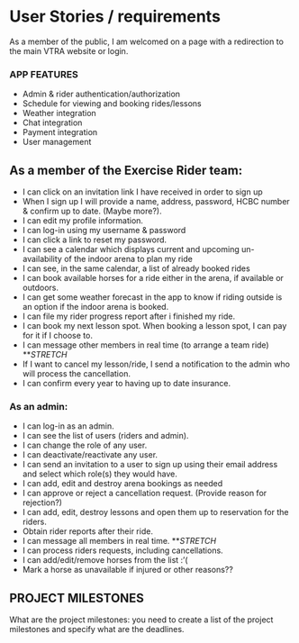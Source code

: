 # User Stories / requirements

As a member of the public, I am welcomed on a page with a redirection to the main VTRA website or login.

### APP FEATURES

- Admin & rider authentication/authorization
- Schedule for viewing and booking rides/lessons
- Weather integration
- Chat integration
- Payment integration
- User management

## As a member of the Exercise Rider team:

- I can click on an invitation link I have received in order to sign up
- When I sign up I will provide a name, address, password, HCBC number & confirm up to date. (Maybe more?).
- I can edit my profile information.
- I can log-in using my username & password
- I can click a link to reset my password.
- I can see a calendar which displays current and upcoming un-availability of the indoor arena to plan my ride
- I can see, in the same calendar, a list of already booked rides
- I can book available horses for a ride either in the arena, if available or outdoors.
- I can get some weather forecast in the app to know if riding outside is an option if the indoor arena is booked.
- I can file my rider progress report after i finished my ride.
- I can book my next lesson spot.
  When booking a lesson spot, I can pay for it if I choose to.
- I can message other members in real time (to arrange a team ride) \*\*_STRETCH_
- If I want to cancel my lesson/ride, I send a notification to the admin who will process the cancellation.
- I can confirm every year to having up to date insurance.

### As an admin:

- I can log-in as an admin.
- I can see the list of users (riders and admin).
- I can change the role of any user.
- I can deactivate/reactivate any user.
- I can send an invitation to a user to sign up using their email address and select which role(s) they would have.
- I can add, edit and destroy arena bookings as needed
- I can approve or reject a cancellation request. (Provide reason for rejection?)
- I can add, edit, destroy lessons and open them up to reservation for the riders.
- Obtain rider reports after their ride.
- I can message all members in real time. \*\*_STRETCH_
- I can process riders requests, including cancellations.
- I can add/edit/remove horses from the list :’(
- Mark a horse as unavailable if injured or other reasons??

## PROJECT MILESTONES
What are the project milestones: you need to create a list of the project milestones and specify what are the deadlines.